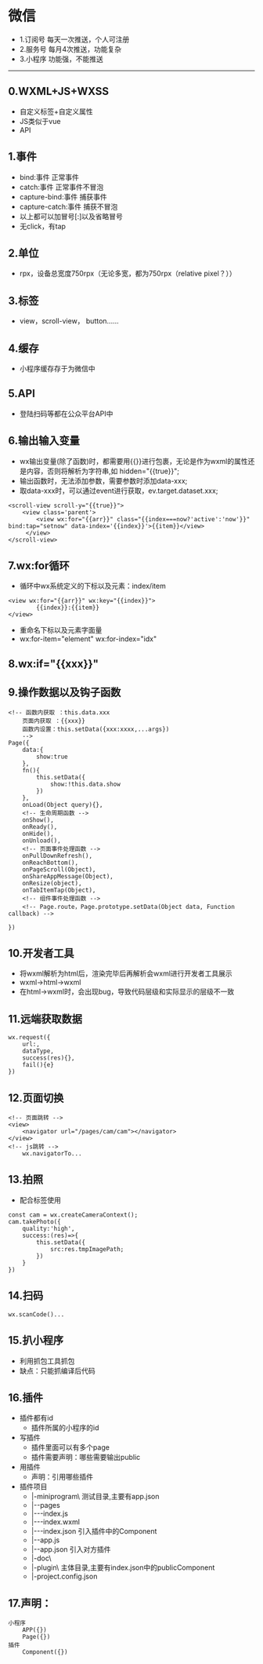 # 微信
- 1.订阅号
    每天一次推送，个人可注册
- 2.服务号
    每月4次推送，功能复杂
- 3.小程序
    功能强，不能推送

---

## 0.WXML+JS+WXSS
- 自定义标签+自定义属性
- JS类似于vue
- API

## 1.事件
- bind:事件   正常事件
- catch:事件  正常事件不冒泡
- capture-bind:事件   捕获事件
- capture-catch:事件  捕获不冒泡
- 以上都可以加冒号[:]以及省略冒号
- 无click，有tap

## 2.单位
- rpx，设备总宽度750rpx（无论多宽，都为750rpx（relative pixel？））

## 3.标签
- view，scroll-view， button......

## 4.缓存
- 小程序缓存存于为微信中

## 5.API
- 登陆扫码等都在公众平台API中

## 6.输出输入变量
- wx输出变量(除了函数)时，都需要用{{}}进行包裹，无论是作为wxml的属性还是内容，否则将解析为字符串,如 hidden="{{true}}";
- 输出函数时，无法添加参数，需要参数时添加data-xxx;
- 取data-xxx时，可以通过event进行获取，ev.target.dataset.xxx;
```
<scroll-view scroll-y="{{true}}">
    <view class='parent'>
        <view wx:for="{{arr}}" class="{{index===now?'active':'now'}}" bind:tap="setnow" data-index='{{index}}'>{{item}}</view>
     </view>
</scroll-view>
```

## 7.wx:for循环
- 循环中wx系统定义的下标以及元素：index/item
```
<view wx:for="{{arr}}" wx:key="{{index}}"> 
        {{index}}:{{item}}
</view>
```   
- 重命名下标以及元素字面量
-  wx:for-item="element" wx:for-index="idx"

## 8.wx:if="{{xxx}}"

## 9.操作数据以及钩子函数
```
<!-- 函数内获取 ：this.data.xxx
    页面内获取 ：{{xxx}} 
    函数内设置：this.setData({xxx:xxxx,...args})
    -->
Page({
    data:{
        show:true
    },
    fn(){
        this.setData({
            show:!this.data.show
        })
    },
    onLoad(Object query){},
    <!-- 生命周期函数 -->
    onShow(),
    onReady(),
    onHide(),
    onUnload(),
    <!-- 页面事件处理函数 -->
    onPullDownRefresh(),
    onReachBottom(),
    onPageScroll(Object),
    onShareAppMessage(Object),
    onResize(object),
    onTabItemTap(Object),
    <!-- 组件事件处理函数 -->
    <!-- Page.route，Page.prototype.setData(Object data, Function callback) -->

})
```

## 10.开发者工具
- 将wxml解析为html后，渲染完毕后再解析会wxml进行开发者工具展示
- wxml->html->wxml
- 在html->wxml时，会出现bug，导致代码层级和实际显示的层级不一致

## 11.远端获取数据
```
wx.request({
    url:,
    dataType,
    success(res){},
    fail(){e}
})
```
## 12.页面切换
```
<!-- 页面跳转 -->
<view>
    <navigator url="/pages/cam/cam"></navigator>
</view>
<!-- js跳转 -->
    wx.navigatorTo...
```
## 13.拍照
- 配合<camera>标签使用
```
const cam = wx.createCameraContext();
cam.takePhoto({
    quality:'high',
    success:(res)=>{
        this.setData({
            src:res.tmpImagePath;
        })
    }
})
```
## 14.扫码
```
wx.scanCode()...
```
## 15.扒小程序
- 利用抓包工具抓包
- 缺点：只能抓编译后代码

## 16.插件
- 插件都有id
    * 插件所属的小程序的id
- 写插件
    * 插件里面可以有多个page
    * 插件需要声明：哪些需要输出public
- 用插件
    * 声明：引用哪些插件
- 插件项目
    * |-miniprogram\    测试目录,主要有app.json
    * |--pages
    * |---index.js
    * |---index.wxml
    * |---index.json    引入插件中的Component
    * |--app.js
    * |--app.json       引入对方插件
    * |-doc\
    * |-plugin\         主体目录,主要有index.json中的publicComponent
    * |-project.config.json
## 17.声明：
```
小程序
    APP({})
    Page({})
插件
    Component({})
```